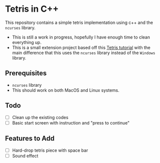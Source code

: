 # Tetris in C++

This repository contains a simple tetris implementation using c++ and the `ncurses` library.

* This is still a work in progress, hopefully I have enough time to clean everything up.
* This is a small extension project based off this [Tetris tutorial](https://youtu.be/8OK8_tHeCIA) with the main difference that this uses the `ncurses` library instead of the `Windows` library.

## Prerequisites

* `ncurses` library
* This should work on both MacOS and Linux systems.

## Todo
- [ ] Clean up the existing codes
- [ ] Basic start screen with instruction and "press to continue"

## Features to Add

- [ ] Hard-drop tetris piece with space bar
- [ ] Sound effect
